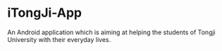 # iTongJi-App
An Android application which is aiming at helping the students of Tongji University with their everyday lives.
